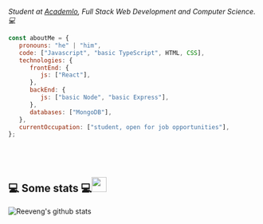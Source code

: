 <p><em>Student at <a href="https://www.academlo.com">Academlo</a>, Full Stack Web Development and Computer Science. 💻</br>
</em></p>


```javascript
const aboutMe = {
   pronouns: "he" | "him",
   code: ["Javascript", "basic TypeScript", HTML, CSS],
   technologies: {
      frontEnd: {
         js: ["React"],
      },
      backEnd: {
         js: ["basic Node", "basic Express"],
      },
      databases: ["MongoDB"],
   },
   currentOccupation: ["student, open for job opportunities"],
};
```
</br></br>
<h2>💻 Some stats 💻<img src="https://media.giphy.com/media/WUlplcMpOCEmTGBtBW/giphy.gif" width="30"></h2>

![Reeveng's github stats](https://github-readme-stats.vercel.app/api?username=reeveng&show_icons=true&title_color=fff&icon_color=79ff97&text_color=9f9f9f&bg_color=151515)
